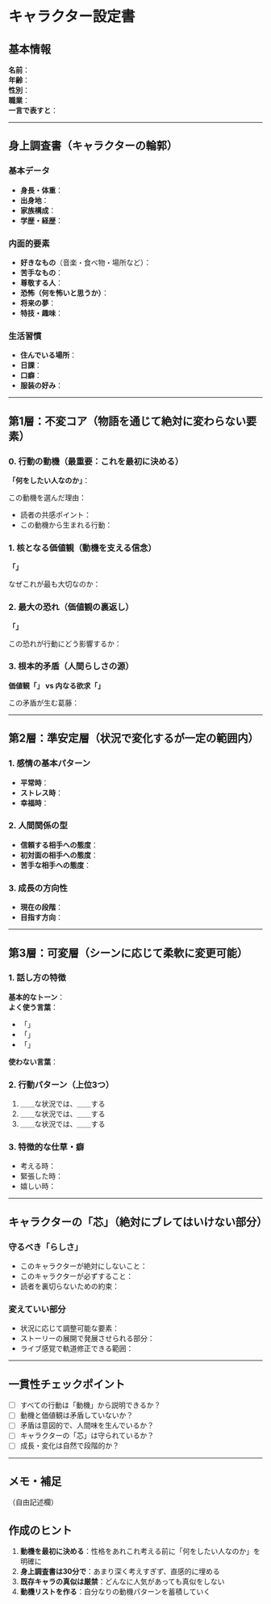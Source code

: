 # キャラクター設定書

## 基本情報
**名前**：  
**年齢**：  
**性別**：  
**職業**：  
**一言で表すと**：  

---

## 身上調査書（キャラクターの輪郭）
### 基本データ
- **身長・体重**：  
- **出身地**：  
- **家族構成**：  
- **学歴・経歴**：  

### 内面的要素
- **好きなもの**（音楽・食べ物・場所など）：  
- **苦手なもの**：  
- **尊敬する人**：  
- **恐怖（何を怖いと思うか）**：  
- **将来の夢**：  
- **特技・趣味**：  

### 生活習慣
- **住んでいる場所**：  
- **日課**：  
- **口癖**：  
- **服装の好み**：  

---

## 第1層：不変コア（物語を通じて絶対に変わらない要素）

### 0. 行動の動機（最重要：これを最初に決める）
**「何をしたい人なのか」**：  

この動機を選んだ理由：  
- 読者の共感ポイント：  
- この動機から生まれる行動：  

### 1. 核となる価値観（動機を支える信念）
**「」**

なぜこれが最も大切なのか：  


### 2. 最大の恐れ（価値観の裏返し）
**「」**

この恐れが行動にどう影響するか：  


### 3. 根本的矛盾（人間らしさの源）
**価値観「」 vs 内なる欲求「」**

この矛盾が生む葛藤：  


---

## 第2層：準安定層（状況で変化するが一定の範囲内）

### 1. 感情の基本パターン
- **平常時**：  
- **ストレス時**：  
- **幸福時**：  

### 2. 人間関係の型
- **信頼する相手への態度**：  
- **初対面の相手への態度**：  
- **苦手な相手への態度**：  

### 3. 成長の方向性
- **現在の段階**：  
- **目指す方向**：  

---

## 第3層：可変層（シーンに応じて柔軟に変更可能）

### 1. 話し方の特徴
**基本的なトーン**：  
**よく使う言葉**：
- 「」
- 「」
- 「」

**使わない言葉**：  

### 2. 行動パターン（上位3つ）
1. ＿＿な状況では、＿＿する
2. ＿＿な状況では、＿＿する  
3. ＿＿な状況では、＿＿する

### 3. 特徴的な仕草・癖
- 考える時：  
- 緊張した時：  
- 嬉しい時：  

---

## キャラクターの「芯」（絶対にブレてはいけない部分）

### 守るべき「らしさ」
- このキャラクターが絶対にしないこと：  
- このキャラクターが必ずすること：  
- 読者を裏切らないための約束：  

### 変えていい部分
- 状況に応じて調整可能な要素：  
- ストーリーの展開で発展させられる部分：  
- ライブ感覚で軌道修正できる範囲：  

---

## 一貫性チェックポイント
- [ ] すべての行動は「動機」から説明できるか？
- [ ] 動機と価値観は矛盾していないか？
- [ ] 矛盾は意図的で、人間味を生んでいるか？
- [ ] キャラクターの「芯」は守られているか？
- [ ] 成長・変化は自然で段階的か？

---

## メモ・補足
（自由記述欄）


## 作成のヒント
1. **動機を最初に決める**：性格をあれこれ考える前に「何をしたい人なのか」を明確に
2. **身上調査書は30分で**：あまり深く考えすぎず、直感的に埋める
3. **既存キャラの真似は厳禁**：どんなに人気があっても真似をしない
4. **動機リストを作る**：自分なりの動機パターンを蓄積していく